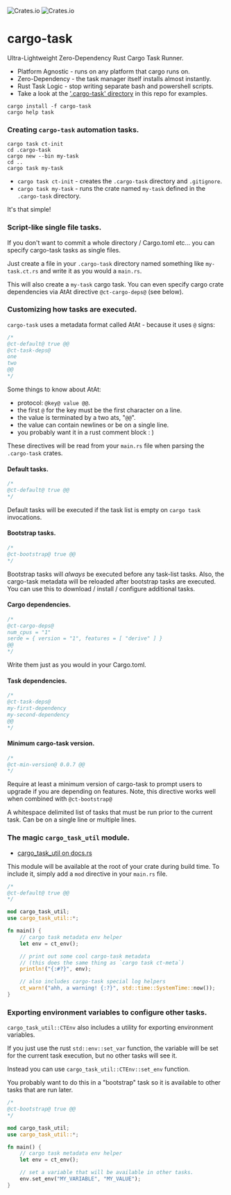 ![Crates.io](https://img.shields.io/crates/l/cargo-task)
![Crates.io](https://img.shields.io/crates/v/cargo-task)

# cargo-task

Ultra-Lightweight Zero-Dependency Rust Cargo Task Runner.

- Platform Agnostic - runs on any platform that cargo runs on.
- Zero-Dependency - the task manager itself installs almost instantly.
- Rust Task Logic - stop writing separate bash and powershell scripts.
- Take a look at the ['.cargo-task' directory](./.cargo-task) in this repo for examples.

```shell
cargo install -f cargo-task
cargo help task
```

### Creating `cargo-task` automation tasks.

```shell
cargo task ct-init
cd .cargo-task
cargo new --bin my-task
cd ..
cargo task my-task
```

- `cargo task ct-init` - creates the `.cargo-task` directory and `.gitignore`.
- `cargo task my-task` - runs the crate named `my-task` defined in the `.cargo-task` directory.

It's that simple!

### Script-like single file tasks.

If you don't want to commit a whole directory / Cargo.toml etc... you can
specify cargo-task tasks as single files.

Just create a file in your `.cargo-task` directory named something like
`my-task.ct.rs` and write it as you would a `main.rs`.

This will also create a `my-task` cargo task. You can even specify cargo
crate dependencies via AtAt directive `@ct-cargo-deps@` (see below).

### Customizing how tasks are executed.

`cargo-task` uses a metadata format called AtAt - because it uses `@` signs:

```rust
/*
@ct-default@ true @@
@ct-task-deps@
one
two
@@
*/
```

Some things to know about AtAt:
- protocol: `@key@ value @@`.
- the first `@` for the key must be the first character on a line.
- the value is terminated by a two ats, "`@@`".
- the value can contain newlines or be on a single line.
- you probably want it in a rust comment block : )

These directives will be read from your `main.rs` file when parsing the
`.cargo-task` crates.

#### Default tasks.

```rust
/*
@ct-default@ true @@
*/
```

Default tasks will be executed if the task list is empty on `cargo task`
invocations.

#### Bootstrap tasks.

```rust
/*
@ct-bootstrap@ true @@
*/
```

Bootstrap tasks will *always* be executed before any task-list tasks.
Also, the cargo-task metadata will be reloaded after bootstrap tasks
are executed. You can use this to download / install / configure
additional tasks.

#### Cargo dependencies.

```rust
/*
@ct-cargo-deps@
num_cpus = "1"
serde = { version = "1", features = [ "derive" ] }
@@
*/
```

Write them just as you would in your Cargo.toml.

#### Task dependencies.

```rust
/*
@ct-task-deps@
my-first-dependency
my-second-dependency
@@
*/
```

#### Minimum cargo-task version.

```rust
/*
@ct-min-version@ 0.0.7 @@
*/
```

Require at least a minimum version of cargo-task to prompt users
to upgrade if you are depending on features.
Note, this directive works well when combined with `@ct-bootstrap@`

A whitespace delimited list of tasks that must be run prior to the current
task. Can be on a single line or multiple lines.

### The magic `cargo_task_util` module.

- [cargo_task_util on docs.rs](https://docs.rs/cargo-task/latest/cargo_task/cargo_task_util/index.html)

This module will be available at the root of your crate during build time.
To include it, simply add a `mod` directive in your `main.rs` file.

```rust
/*
@ct-default@ true @@
*/

mod cargo_task_util;
use cargo_task_util::*;

fn main() {
    // cargo task metadata env helper
    let env = ct_env();

    // print out some cool cargo-task metadata
    // (this does the same thing as `cargo task ct-meta`)
    println!("{:#?}", env);

    // also includes cargo-task special log helpers
    ct_warn!("ahh, a warning! {:?}", std::time::SystemTime::now());
}
```

### Exporting environment variables to configure other tasks.

`cargo_task_util::CTEnv` also includes a utility for exporting environment
variables.

If you just use the rust `std::env::set_var` function, the variable will
be set for the current task execution, but no other tasks will see it.

Instead you can use `cargo_task_util::CTEnv::set_env` function.

You probably want to do this in a "bootstrap" task so it is available
to other tasks that are run later.

```rust
/*
@ct-bootstrap@ true @@
*/

mod cargo_task_util;
use cargo_task_util::*;

fn main() {
    // cargo task metadata env helper
    let env = ct_env();

    // set a variable that will be available in other tasks.
    env.set_env("MY_VARIABLE", "MY_VALUE");
}
```
